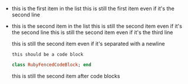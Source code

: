 * this is the first item in the list
  this is still the first item even if it's the second line
* this is the second item in the list
  this is still the second item even if it's the second line
  this is still the second item even if it's the third line

  this is still the second item even if it's separated with a newline

      this should be a code block

  ```ruby
  class RubyFencedCodeBlock; end
  ```

  this is still the second item after code blocks

